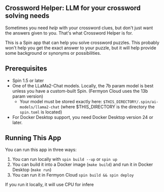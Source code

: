 ## Crossword Helper: LLM for your crossword solving needs

Sometimes you need _help_ with your crossword clues, but don't just want the answers given to you. That's what Crossword Helper is for.

This is a Spin app that can help you solve crossword puzzles. This probably won't help you get the exact answer to your puzzle, but it will help provide some background or synonyms or possibilities.

## Prerequisites

* Spin 1.5 or later
* One of the LLaMa2-Chat models. Locally, the 7b param model is best unless you have a custom-built Spin. (Fermyon Cloud uses the 13b param version)
    * Your model must be stored exactly here: `$THIS_DIRECTORY/.spin/ai-models/llama2-chat` (where $THIS_DIRECTORY is the directory the `spin.toml` is located)
* For Docker Desktop support, you need Docker Desktop version 24 or later.

## Running This App
You can run this app in three ways:

1. You can run locally with `spin build --up` or `spin up`
2. You can build it into a Docker image (`make build`) and run it in Docker Desktop (`make run`)
3. You can run it in Fermyon Cloud `spin build && spin deploy`

If you run it locally, it will use CPU for infere
